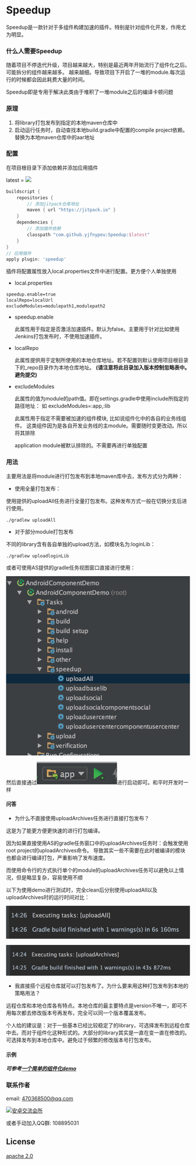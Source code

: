 # Speedup

Speedup是一款针对于多组件构建加速的插件。特别是针对组件化开发，作用尤为明显。

### 什么人需要Speedup

随着项目不停迭代升级，项目越来越大，特别是最近两年开始流行了组件化之后。可能拆分的组件越来越多。
越来越细。导致项目下开启了一堆的module.每次运行的时候都会因此耗费大量的时间。

Speedup即是专用于解决此类由于堆积了一堆module之后的编译卡顿问题

### 原理

1. 将library打包发布到指定的本地maven仓库中
2. 启动运行任务时，自动查找本地build.gradle中配置的compile project依赖。替换为本地maven仓库中的aar地址

### 配置

在项目根目录下添加依赖并添加应用插件

latest = [![](https://jitpack.io/v/yjfnypeu/Speedup.svg)](https://jitpack.io/#yjfnypeu/Speedup)

```groovy
buildscript {
    repositories {
        // 添加jitpack仓库地址
        maven { url "https://jitpack.io" }
    }
    dependencies {
        // 添加插件依赖
        classpath "com.github.yjfnypeu:Speedup:$latest"
    }
}
// 应用插件
apply plugin: 'speedup'
```

插件将配置属性放入local.properties文件中进行配置。更方便个人单独使用

- local.properties

```
speedup.enable=true
localRepo=localUrl
excludeModules=modulepath1,modulepath2
```

- speedup.enable
    
    此属性用于指定是否激活加速插件。默认为false。主要用于针对比如使用Jenkins打包发布时，不使用加速插件。

- localRepo

	此属性提供用于定制所使用的本地仓库地址。若不配置则默认使用项目根目录下的_repo目录作为本地仓库地址。 **(请注意将此目录加入版本控制忽略表中。避免提交)**

- excludeModules
    
    此属性的值为module的path值。即在settings.gradle中使用include所指定的路径地址：
    如 excludeModules=:app,:lib
    
    此属性用于指定不需要被加速的组件模块, 比如说组件化中的各自的业务线组件。
    这类组件因为是各自开发业务线的主module。需要随时变更改动。所以将其排除
    
    application module被默认排除的。不需要再进行单独配置
    
### 用法

主要用法是将module进行打包发布到本地maven库中去，发布方式分为两种：

- 使用全量打包发布：

使用提供的uploadAll任务进行全量打包发布。这种发布方式一般在切换分支后进行使用。

```
./gradlew uploadAll
```

- 对于部分module打包发布

不同的library含有各自单独的upload方法，如模块名为:loginLib：

```
./gradlew uploadloginLib
```

或者可使用AS提供的gradle任务视图窗口直接进行使用：

![upload](./pics/upload.png)

然后直接通过![launch](./pics/launch.png)进行启动即可。和平时开发时一样

#### 问答

- 为什么不直接使用uploadArchives任务进行直接打包发布？

这是为了能更方便更快速的进行打包编译。

因为如果直接使用AS的gradle任务窗口中的uploadArchives任务时：会触发使用root project的uploadArchives命令。
导致其实一些不需要在此时被编译的模块也都会进行编译打包，严重影响了发布速度。

而使用命令行的方式执行单个的module的uploadArchives任务可以避免以上情况，但是略显复杂，容易使用不顺

以下为使用demo进行测试时，完全clean后分别使用uploadAll以及uploadArchives时的运行时间对比：

![uploadAll](./pics/uploadAll.png)

![uploadArchives](./pics/uploadArchives.png)

- 我直接搭个远程仓库就可以打包发布了。为什么要来用这种打包发布到本地的策略用法？

远程仓库和本地仓库各有特点。本地仓库的最主要特点是version不唯一，即可不用每次都去修改版本号再发布，完全可以同一个版本覆盖发布。

个人给的建议是：对于一些基本已经比较稳定了的library，可选择发布到远程仓库中去。而对于组件化这种形式的。大部分的library其实是一直在变一直在修改的。可选择发布到本地仓库中。避免过于频繁的修改版本号打包发布。

#### 示例

***可参考[一个简单的组件化demo](https://github.com/yjfnypeu/AndroidComponent)***

### 联系作者
email: 470368500@qq.com

<a target="_blank" href="http://shang.qq.com/wpa/qunwpa?idkey=99e758d20823a18049a06131b6d1b2722878720a437b4690e238bce43aceb5e1"><img border="0" src="http://pub.idqqimg.com/wpa/images/group.png" alt="安卓交流会所" title="安卓交流会所"></a>

或者手动加入QQ群: 108895031
    
## License
[apache 2.0](./LICENCE)